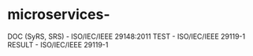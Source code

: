 # microservices-

DOC (SyRS, SRS) - ISO/IEC/IEEE 29148:2011
TEST - ISO/IEC/IEEE 29119-1
RESULT - ISO/IEC/IEEE 29119-1
